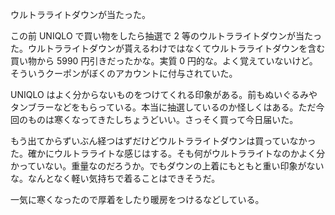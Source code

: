 ウルトラライトダウンが当たった。

この前 UNIQLO で買い物をしたら抽選で 2 等のウルトラライトダウンが当たった。ウルトラライトダウンが貰えるわけではなくてウルトラライトダウンを含む買い物から 5990 円引きだったかな。実質 0 円的な。よく覚えていないけど。そういうクーポンがぼくのアカウントに付与されていた。

UNIQLO はよく分からないものをつけてくれる印象がある。前もぬいぐるみやタンブラーなどをもらっている。本当に抽選しているのか怪しくはある。ただ今回のものは寒くなってきたしちょうどいい。さっそく買って今日届いた。

もう出てからずいぶん経つはずだけどウルトラライトダウンは買っていなかった。確かにウルトラライトな感じはする。そも何がウルトラライトなのかよく分かっていない。重量なのだろうか。でもダウンの上着にもともと重い印象がないな。なんとなく軽い気持ちで着ることはできそうだ。

一気に寒くなったので厚着をしたり暖房をつけるなどしている。
